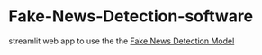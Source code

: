 # Fake-News-Detection-software

 streamlit web app to use the the [Fake News Detection Model](https://github.com/karimHemina/fake-news-detection-logistic-regression)
